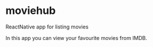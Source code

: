 # moviehub
ReactNative app for listing movies

In this app you can view your favourite movies from IMDB.
